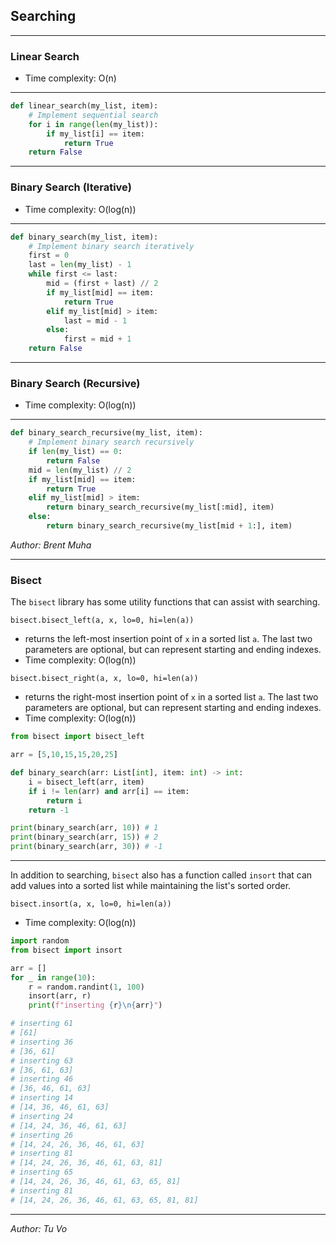 ## Searching

---

### Linear Search

- Time complexity: O(n)

---

```python
def linear_search(my_list, item):
    # Implement sequential search
    for i in range(len(my_list)):
        if my_list[i] == item:
            return True
    return False
```

---

### Binary Search (Iterative)

- Time complexity: O(log(n))

---

```python
def binary_search(my_list, item):
    # Implement binary search iteratively
    first = 0
    last = len(my_list) - 1
    while first <= last:
        mid = (first + last) // 2
        if my_list[mid] == item:
            return True
        elif my_list[mid] > item:
            last = mid - 1
        else:
            first = mid + 1
    return False
```

---

### Binary Search (Recursive)

- Time complexity: O(log(n))

---

```python
def binary_search_recursive(my_list, item):
    # Implement binary search recursively
    if len(my_list) == 0:
        return False
    mid = len(my_list) // 2
    if my_list[mid] == item:
        return True
    elif my_list[mid] > item:
        return binary_search_recursive(my_list[:mid], item)
    else:
        return binary_search_recursive(my_list[mid + 1:], item)
```

_Author: Brent Muha_

---

### Bisect

The `bisect` library has some utility functions that can assist with searching.

`bisect.bisect_left(a, x, lo=0, hi=len(a))`

- returns the left-most insertion point of `x` in a sorted list `a`. The last two parameters are optional, but can represent starting and ending indexes.
- Time complexity: O(log(n))

`bisect.bisect_right(a, x, lo=0, hi=len(a))`

- returns the right-most insertion point of `x` in a sorted list `a`. The last two parameters are optional, but can represent starting and ending indexes.
- Time complexity: O(log(n))

```python
from bisect import bisect_left

arr = [5,10,15,15,20,25]

def binary_search(arr: List[int], item: int) -> int:
    i = bisect_left(arr, item)
    if i != len(arr) and arr[i] == item:
        return i
    return -1

print(binary_search(arr, 10)) # 1
print(binary_search(arr, 15)) # 2
print(binary_search(arr, 30)) # -1
```

---

In addition to searching, `bisect` also has a function called `insort` that can add values into a sorted list while maintaining the list's sorted order.

`bisect.insort(a, x, lo=0, hi=len(a))`

- Time complexity: O(log(n))

```python
import random
from bisect import insort

arr = []
for _ in range(10):
    r = random.randint(1, 100)
    insort(arr, r)
    print(f"inserting {r}\n{arr}")

# inserting 61
# [61]
# inserting 36
# [36, 61]
# inserting 63
# [36, 61, 63]
# inserting 46
# [36, 46, 61, 63]
# inserting 14
# [14, 36, 46, 61, 63]
# inserting 24
# [14, 24, 36, 46, 61, 63]
# inserting 26
# [14, 24, 26, 36, 46, 61, 63]
# inserting 81
# [14, 24, 26, 36, 46, 61, 63, 81]
# inserting 65
# [14, 24, 26, 36, 46, 61, 63, 65, 81]
# inserting 81
# [14, 24, 26, 36, 46, 61, 63, 65, 81, 81]
```

---

_Author: Tu Vo_
